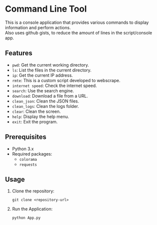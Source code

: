 # Command Line Tool 
This is a console application that provides various commands to display information and perform actions.  
Also uses github gists, to reduce the amount of lines in the script/console app.

## Features

- `pwd`: Get the current working directory.
- `ls`: List the files in the current directory.
- `ip`: Get the current IP address.
- `rmte`: This is a custom script developed to webscrape.
- `internet speed`: Check the internet speed.
- `search`: Use the search engine.
- `download`: Download a file from a URL.
- `clean_json`: Clean the JSON files.
- `clean_logs`: Clean the logs folder.
- `clear`: Clean the screen.
- `help`: Display the help menu.
- `exit`: Exit the program.

## Prerequisites

- Python 3.x
- Required packages:
  - `colorama`
  - `requests`

## Usage

1. Clone the repository:

   ```shell
   git clone <repository-url>
   ```

2. Run the Application:

   ```shell
   python App.py
   ```

   

